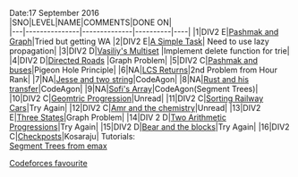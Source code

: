 Date:17 September  2016  
|SNO|LEVEL|NAME|COMMENTS|DONE ON|  
|---|---------------|--------------|----------|----|
|1|DIV2 E|[Pashmak and Graph](http://codeforces.com/problemset/problem/459/E)|Tried but getting WA
|2|DIV2 E|[A Simple Task](http://codeforces.com/problemset/problem/558/E)| Need to use lazy propagation|
|3|DIV2 D|[Vasiliy's Multiset](http://codeforces.com/contest/706/problem/D) |Implement delete function for trie|
|4|DIV2 D|[Directed Roads](http://codeforces.com/contest/711/problem/D) |Graph Problem|
|5|DIV2 C|[Pashmak and buses](http://codeforces.com/contest/459/problem/C)|Pigeon Hole Principle|
|6|NA|[LCS Returns](https://www.hackerrank.com/contests/hourrank-11/challenges/tutzki-and-lcs)|2nd Problem from Hour Rank|
|7|NA|[Jesse and two string](https://www.hackerrank.com/contests/codeagon/challenges/jesse-and-two-strings-)|CodeAgon|
|8|NA|[Rust and his transfer](https://www.hackerrank.com/contests/codeagon/challenges/rust-transfer)|CodeAgon|
|9|NA|[Sofi's Array](https://www.hackerrank.com/contests/codeagon/challenges/sofi)|CodeAgon(Segment Trees)|
|10|DIV2 C|[Geomtric Progression](http://codeforces.com/problemset/problem/567/C)|Unread|
|11|DIV2 C|[Sorting Railway Cars](http://codeforces.com/contest/606/problem/C)|Try Again|
|12|DIV2 C|[Amr and the chemistry](http://codeforces.com/problemset/problem/558/C)|Unread|
|13|DIV2 E|[Three States](http://codeforces.com/contest/591)|Graph Problem|
|14|DIV 2 D|[Two Arithmetic Progressions](http://codeforces.com/contest/710/problem/D)|Try Again|
|15|DIV2 D|[Bear and the blocks](http://codeforces.com/problemset/problem/573/B)|Try Again|
|16|DIV2 C|[Checkposts](http://codeforces.com/problemset/problem/427/C)|Kosaraju|
Tutorials:<br/>
[Segment Trees from emax](https://translate.yandex.com/translate?url=http%3A%2F%2Fe-maxx.ru%2Falgo%2Fsegment_tree&lang=ru-en)

[Codeforces favourite](http://codeforces.com/favourite/problems)

